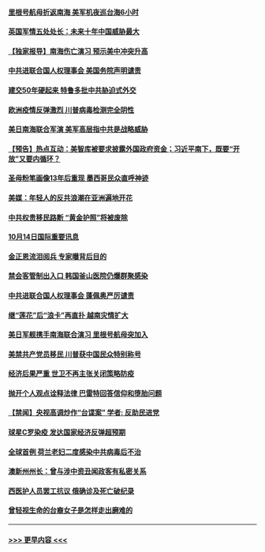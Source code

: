#### [里根号航母折返南海 美军机夜巡台海6小时](../pages/prog202/a102963235.md?t=10150451) 
#### [英国军情五处处长：未来十年中国威胁最大](../pages/prog202/a102963200.md?t=10150451) 
#### [【独家报导】南海伤亡演习 预示美中冲突升高](../pages/prog202/a102963194.md?t=10150451) 
#### [中共进联合国人权理事会 美国务院声明谴责](../pages/prog202/a102963184.md?t=10150451) 
#### [建交50年硬起来 特鲁多批中共胁迫式外交](../pages/prog202/a102963177.md?t=10150451) 
#### [欧洲疫情反弹激烈 川普病毒检测完全阴性](../pages/prog202/a102963172.md?t=10150451) 
#### [美日南海联合军演 美军高层指中共是战略威胁](../pages/prog202/a102963141.md?t=10150451) 
#### [【预告】热点互动：美智库被要求披露外国政府资金；习近平南下，既要“开放”又要内循环？](../pages/prog202/a102963134.md?t=10150451) 
#### [圣母粉笔画像13年后重现 墨西哥民众直呼神迹](../pages/prog202/a102962929.md?t=10150451) 
#### [美媒：年轻人的反共浪潮在亚洲遍地开花](../pages/prog202/a102962992.md?t=10150451) 
#### [中共权贵移民路断 “黄金护照”将被废除](../pages/prog202/a102962978.md?t=10150451) 
#### [10月14日国际重要讯息](../pages/prog202/a102962898.md?t=10150451) 
#### [金正恩流泪阅兵 专家曝背后目的](../pages/prog202/a102962916.md?t=10150451) 
#### [禁会客管制出入口 韩国釜山医院仍爆群聚感染](../pages/prog202/a102962908.md?t=10150451) 
#### [中共进联合国人权理事会 蓬佩奥严厉谴责](../pages/prog202/a102962842.md?t=10150451) 
#### [继“莲花”后“浪卡”再直扑 越南灾情扩大](../pages/prog202/a102962837.md?t=10150451) 
#### [美日军舰携手南海联合演习 里根号航母突加入](../pages/prog202/a102962772.md?t=10150451) 
#### [美禁共产党员移民 川普获中国民众特别称号](../pages/prog202/a102962776.md?t=10150451) 
#### [经济后果严重 世卫不再主张关闭策略防疫](../pages/prog202/a102962669.md?t=10150451) 
#### [抛开个人观点诠释法律 巴雷特回答信仰和堕胎问题](../pages/prog202/a102962526.md?t=10150451) 
#### [【禁闻】央视高调炒作“台谍案” 学者: 反助民进党](../pages/prog202/a102962615.md?t=10150451) 
#### [球星C罗染疫 发达国家经济反弹超预期](../pages/prog202/a102962613.md?t=10150451) 
#### [全球首例 荷兰老妇二度感染中共病毒后不治](../pages/prog202/a102962459.md?t=10150451) 
#### [澳新州州长：曾与涉中资丑闻政客有私密关系](../pages/prog202/a102962472.md?t=10150451) 
#### [西医护人员罢工抗议 俄确诊及死亡破纪录](../pages/prog202/a102962446.md?t=10150451) 
#### [曾轻视生命的台裔女子是怎样走出磨难的](../pages/prog202/a102962442.md?t=10150451) 

----
#### [ >>> 更早内容 <<< ](../indexes/prog202-earlier.md)

